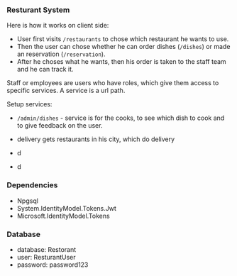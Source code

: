 ﻿### Resturant System

Here is how it works on client side:

- User first visits `/restaurants` to chose which restaurant he wants to use.
- Then the user can chose whether he can order dishes (`/dishes`) or made an reservation (`/reservation`).
- After he choses what he wants, then his order is taken to the staff team and he can track it.

Staff or employees are users who have roles, which give them access to specific services. A service is a url path.

Setup services:

- `/admin/dishes` - service is for the cooks, to see which dish to cook and to give feedback on the user.

- delivery gets restaurants in his city, which do delivery

- d
- d

### Dependencies
- Npgsql
- System.IdentityModel.Tokens.Jwt
- Microsoft.IdentityModel.Tokens

### Database
- database: Restorant
- user: ResturantUser
- password: password123

